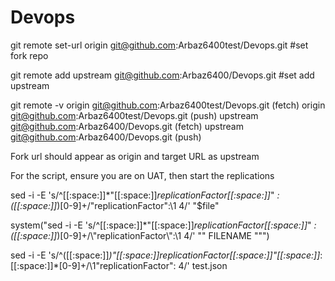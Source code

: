 # Devops

git remote set-url origin git@github.com:Arbaz6400test/Devops.git       #set fork repo


git remote add upstream git@github.com:Arbaz6400/Devops.git             #set add upstream 


 
git remote -v
origin	git@github.com:Arbaz6400test/Devops.git (fetch)
origin	git@github.com:Arbaz6400test/Devops.git (push)
upstream	git@github.com:Arbaz6400/Devops.git (fetch)
upstream	git@github.com:Arbaz6400/Devops.git (push)

Fork url should appear as origin and target URL as upstream  


For the script, ensure you are on UAT, then start the replications 



sed -i -E 's/^[[:space:]]*"[[:space:]]*replicationFactor[[:space:]]*" *:([[:space:]]*)[0-9]+/\"replicationFactor\":\1 4/' "$file"


system("sed -i -E 's/^[[:space:]]*\"[[:space:]]*replicationFactor[[:space:]]*\" *:([[:space:]]*)[0-9]+/\\\"replicationFactor\\\":\\1 4/' \"" FILENAME "\"")

sed -i -E 's/^([[:space:]]*)"[[:space:]]*replicationFactor[[:space:]]*"[[:space:]]*:[[:space:]]*[0-9]+/\1"replicationFactor": 4/' test.json

